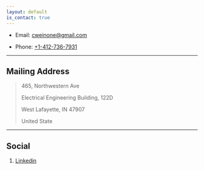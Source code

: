 ```yaml
---
layout: default
is_contact: true
---
```


* Email: [cweinone@gmail.com](mailto:cweinone@gmail.com)

* Phone: [+1-412-736-7931](tel:+1-412-736-7931)

---

## Mailing Address

> 465, Northwestern Ave
> 
> Electrical Engineering Building, 122D
> 
> West Lafayette, IN 47907
>
> United State

---

## Social

1. [Linkedin](www.linkedin.com/in/wei-chen-0793)
<!-- 2. [Twitter](#) -->
<!-- 3. [Google+](#) -->
